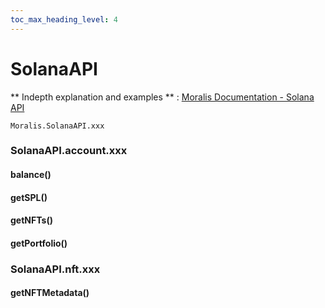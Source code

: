 ```yaml
---
toc_max_heading_level: 4
---
```


# SolanaAPI
** Indepth explanation and examples ** : [Moralis Documentation - Solana API](https://docs.moralis.io/moralis-dapp/solana-api/account?q=storage)

`Moralis.SolanaAPI.xxx`

### SolanaAPI.account.xxx
#### balance()
#### getSPL()
#### getNFTs()
#### getPortfolio()

### SolanaAPI.nft.xxx
#### getNFTMetadata()



